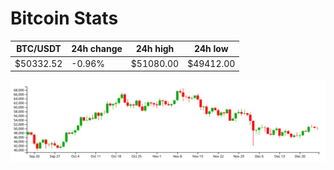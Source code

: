 # Bitcoin Stats

BTC/USDT|24h change|24h high|24h low|
|---|---|---|---|
|$50332.52|-0.96%|$51080.00|$49412.00|

<img src="./chart.svg">
